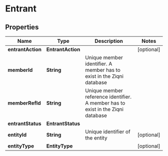 

# Entrant


## Properties

Name | Type | Description | Notes
------------ | ------------- | ------------- | -------------
**entrantAction** | **EntrantAction** |  |  [optional]
**memberId** | **String** | Unique member identifier. A member has to exist in the Ziqni database | 
**memberRefId** | **String** | Unique member reference identifier. A member has to exist in the Ziqni database | 
**entrantStatus** | **EntrantStatus** |  | 
**entityId** | **String** | Unique identifier of the entity |  [optional]
**entityType** | **EntityType** |  |  [optional]



